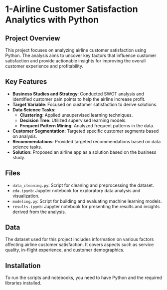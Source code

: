# 1-Airline Customer Satisfaction Analytics with Python

## Project Overview

This project focuses on analyzing airline customer satisfaction using Python. The analysis aims to uncover key factors that influence customer satisfaction and provide actionable insights for improving the overall customer experience and profitability.

## Key Features

- **Business Studies and Strategy**: Conducted SWOT analysis and identified customer pain points to help the airline increase profit.
- **Target Variable**: Focused on customer satisfaction to derive solutions.
- **Data Science Tasks**:
  - **Clustering**: Applied unsupervised learning techniques.
  - **Decision Tree**: Utilized supervised learning models.
  - **Frequent Pattern Mining**: Analyzed frequent patterns in the data.
- **Customer Segmentation**: Targeted specific customer segments based on analysis.
- **Recommendations**: Provided targeted recommendations based on data science tasks.
- **Solution**: Proposed an airline app as a solution based on the business study.

## Files

- `data_cleaning.py`: Script for cleaning and preprocessing the dataset.
- `eda.ipynb`: Jupyter notebook for exploratory data analysis and visualization.
- `modeling.py`: Script for building and evaluating machine learning models.
- `results.ipynb`: Jupyter notebook for presenting the results and insights derived from the analysis.

## Data

The dataset used for this project includes information on various factors affecting airline customer satisfaction. It covers aspects such as service quality, in-flight experience, and customer demographics.

## Installation

To run the scripts and notebooks, you need to have Python and the required libraries installed. 
